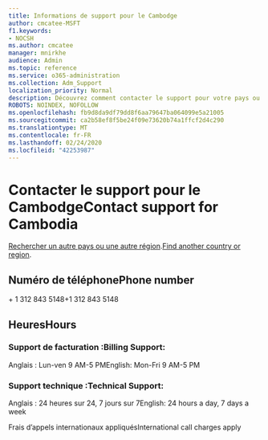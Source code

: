 ```yaml
---
title: Informations de support pour le Cambodge
author: cmcatee-MSFT
f1.keywords:
- NOCSH
ms.author: cmcatee
manager: mnirkhe
audience: Admin
ms.topic: reference
ms.service: o365-administration
ms.collection: Adm_Support
localization_priority: Normal
description: Découvrez comment contacter le support pour votre pays ou région.
ROBOTS: NOINDEX, NOFOLLOW
ms.openlocfilehash: fb9d8da9df79dd8f6aa79647ba064099e5a21005
ms.sourcegitcommit: ca2b58ef8f5be24f09e73620b74a1ffcf2d4c290
ms.translationtype: MT
ms.contentlocale: fr-FR
ms.lasthandoff: 02/24/2020
ms.locfileid: "42253987"
---
```

# <a name="contact-support-for-cambodia"></a><span data-ttu-id="383c3-103">Contacter le support pour le Cambodge</span><span class="sxs-lookup"><span data-stu-id="383c3-103">Contact support for Cambodia</span></span>

<span data-ttu-id="383c3-104">[Rechercher un autre pays ou une autre région](../contact-support-for-business-products.md).</span><span class="sxs-lookup"><span data-stu-id="383c3-104">[Find another country or region](../contact-support-for-business-products.md).</span></span>

## <a name="phone-number"></a><span data-ttu-id="383c3-105">Numéro de téléphone</span><span class="sxs-lookup"><span data-stu-id="383c3-105">Phone number</span></span>
<span data-ttu-id="383c3-106">+ 1 312 843 5148</span><span class="sxs-lookup"><span data-stu-id="383c3-106">+1 312 843 5148</span></span>

## <a name="hours"></a><span data-ttu-id="383c3-107">Heures</span><span class="sxs-lookup"><span data-stu-id="383c3-107">Hours</span></span>
### <a name="billing-support"></a><span data-ttu-id="383c3-108">Support de facturation :</span><span class="sxs-lookup"><span data-stu-id="383c3-108">Billing Support:</span></span>

<span data-ttu-id="383c3-109">Anglais : Lun-ven 9 AM-5 PM</span><span class="sxs-lookup"><span data-stu-id="383c3-109">English: Mon-Fri 9 AM-5 PM</span></span>

### <a name="technical-support"></a><span data-ttu-id="383c3-110">Support technique :</span><span class="sxs-lookup"><span data-stu-id="383c3-110">Technical Support:</span></span>

<span data-ttu-id="383c3-111">Anglais : 24 heures sur 24, 7 jours sur 7</span><span class="sxs-lookup"><span data-stu-id="383c3-111">English: 24 hours a day, 7 days a week</span></span>

<span data-ttu-id="383c3-112">Frais d’appels internationaux appliqués</span><span class="sxs-lookup"><span data-stu-id="383c3-112">International call charges apply</span></span>